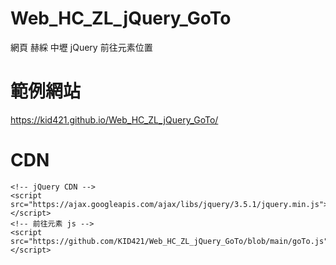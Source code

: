 # Web_HC_ZL_jQuery_GoTo
網頁 赫綵 中壢 jQuery 前往元素位置

# 範例網站
https://kid421.github.io/Web_HC_ZL_jQuery_GoTo/

# CDN

```
<!-- jQuery CDN -->
<script src="https://ajax.googleapis.com/ajax/libs/jquery/3.5.1/jquery.min.js"></script>
<!-- 前往元素 js -->
<script src="https://github.com/KID421/Web_HC_ZL_jQuery_GoTo/blob/main/goTo.js"></script>